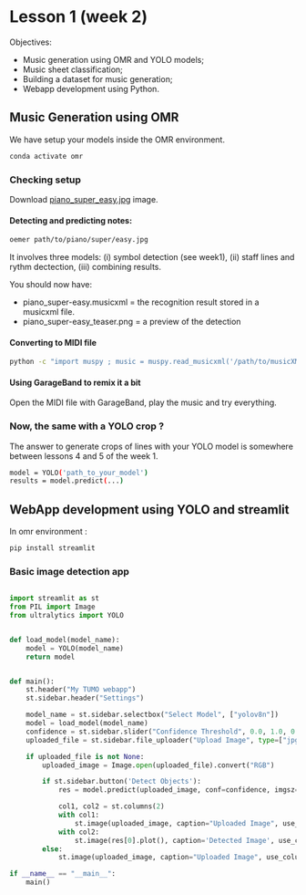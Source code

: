 # Lesson 1 (week 2)

Objectives:

* Music generation using OMR and YOLO models;
* Music sheet classification;
* Building a dataset for music generation;
* Webapp development using Python.

## Music Generation using OMR

We have setup your models inside the OMR environment.

```bash
conda activate omr
```

### Checking setup

Download [piano_super_easy.jpg](assets/piano_super-easy.jpg) image.

#### Detecting and predicting notes:

```bash
oemer path/to/piano/super/easy.jpg
```

It involves three models: (i) symbol detection (see week1), (ii) staff lines and rythm dectection, (iii) combining results.

You should now have:
* piano_super-easy.musicxml = the recognition result stored in a musicxml file.
* piano_super-easy_teaser.png = a preview of the detection

#### Converting to MIDI file

```bash
python -c "import muspy ; music = muspy.read_musicxml('/path/to/musicXML/file.musicxml') ; muspy.write_midi('/path/to/export/midi/file.midi', music, backend='pretty_midi')"
```

#### Using GarageBand to remix it a bit

Open the MIDI file with GarageBand, play the music and try everything.

### Now, the same with a YOLO crop ?

The answer to generate crops of lines with your YOLO model is somewhere between lessons 4 and 5 of the week 1.

```bash
model = YOLO('path_to_your_model')
results = model.predict(...)
```


## WebApp development using YOLO and streamlit

In omr environment :

```bash
pip install streamlit
```

### Basic image detection app

```python

import streamlit as st
from PIL import Image
from ultralytics import YOLO


def load_model(model_name):
    model = YOLO(model_name)
    return model


def main():
    st.header("My TUMO webapp")
    st.sidebar.header("Settings")

    model_name = st.sidebar.selectbox("Select Model", ["yolov8n"])
    model = load_model(model_name)
    confidence = st.sidebar.slider("Confidence Threshold", 0.0, 1.0, 0.5, 0.01)
    uploaded_file = st.sidebar.file_uploader("Upload Image", type=["jpg", "jpeg", "png"])

    if uploaded_file is not None:
        uploaded_image = Image.open(uploaded_file).convert("RGB")

        if st.sidebar.button('Detect Objects'):
            res = model.predict(uploaded_image, conf=confidence, imgsz=640)

            col1, col2 = st.columns(2)
            with col1:
                st.image(uploaded_image, caption="Uploaded Image", use_column_width=True)
            with col2:
                st.image(res[0].plot(), caption='Detected Image', use_column_width=True)
        else:
            st.image(uploaded_image, caption="Uploaded Image", use_column_width=True)

if __name__ == "__main__":
    main()
```